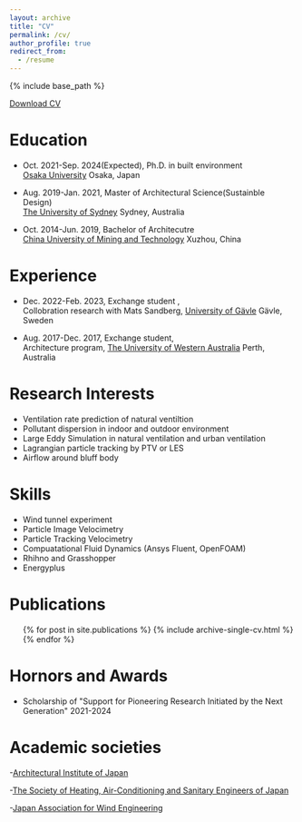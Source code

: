 ```yaml
---
layout: archive
title: "CV"
permalink: /cv/
author_profile: true
redirect_from:
  - /resume
---
```


{% include base_path %}

[Download CV](http://zitaojiang.github.io/files/CV_Zitao_Jiang_202306.pdf)

Education
======
- Oct. 2021-Sep. 2024(Expected), Ph.D. in built environment <br>
[Osaka University](https://www.osaka-u.ac.jp/en) Osaka, Japan

- Aug. 2019-Jan. 2021, Master of Architectural Science(Sustainble Design)<br>
[The University of Sydney](https://www.sydney.edu.au/) Sydney, Australia 

- Oct. 2014-Jun. 2019, Bachelor of Architecutre<br>
[China University of Mining and Technology](https://global.cumt.edu.cn/) Xuzhou, China
  
Experience
======
- Dec. 2022-Feb. 2023, Exchange student ,<br> 
Collobration research with Mats Sandberg, [University of Gävle](https://www.hig.se/Ext/En/University-of-Gavle.html) Gävle, Sweden

- Aug. 2017-Dec. 2017, Exchange student,<br> 
Architecture program, [The University of Western Australia](https://www.uwa.edu.au/) Perth, Australia

Research Interests
======
- Ventilation rate prediction of natural ventiltion
- Pollutant dispersion in indoor and outdoor environment
- Large Eddy Simulation in natural ventilation and urban ventilation
- Lagrangian particle tracking by PTV or LES
- Airflow around bluff body

Skills
======
* Wind tunnel experiment
* Particle Image Velocimetry
* Particle Tracking Velocimetry
* Compuatational Fluid Dynamics (Ansys Fluent, OpenFOAM)
* Rhihno and Grasshopper
* Energyplus

Publications
======
  <ol>{% for post in site.publications %}
    {% include archive-single-cv.html %}
  {% endfor %}</ol>

Hornors and Awards
======
- Scholarship of "Support for Pioneering Research Initiated by the Next Generation" 2021-2024

Academic societies
======
-[Architectural Institute of Japan](http://www.iis.u-tokyo.ac.jp/~kkmt/profile.html)

-[The Society of Heating, Air-Conditioning and Sanitary Engineers of Japan](http://www.shasej.org/)

-[Japan Association for Wind Engineering](https://www.jawe.jp/en/)
  

